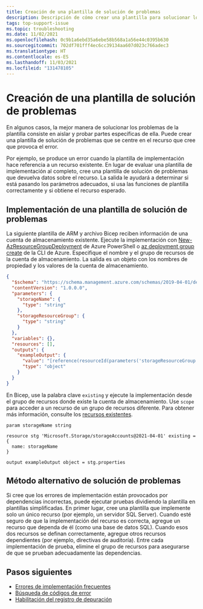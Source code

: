 ```yaml
---
title: Creación de una plantilla de solución de problemas
description: Descripción de cómo crear una plantilla para solucionar los problemas de un recurso de Azure implementado con plantillas de Azure Resource Manager (plantillas de ARM) o archivos Bicep.
tags: top-support-issue
ms.topic: troubleshooting
ms.date: 11/02/2021
ms.openlocfilehash: 0c9b1a6ebd35a6ebe58b568a1a56e44c0395b630
ms.sourcegitcommit: 702df701fff4ec6cc39134aa607d023c766adec3
ms.translationtype: HT
ms.contentlocale: es-ES
ms.lasthandoff: 11/03/2021
ms.locfileid: "131478105"
---
```

# <a name="create-a-troubleshooting-template"></a>Creación de una plantilla de solución de problemas

En algunos casos, la mejor manera de solucionar los problemas de la plantilla consiste en aislar y probar partes específicas de ella. Puede crear una plantilla de solución de problemas que se centre en el recurso que cree que provoca el error.

Por ejemplo, se produce un error cuando la plantilla de implementación hace referencia a un recurso existente. En lugar de evaluar una plantilla de implementación al completo, cree una plantilla de solución de problemas que devuelva datos sobre el recurso. La salida le ayudará a determinar si está pasando los parámetros adecuados, si usa las funciones de plantilla correctamente y si obtiene el recurso esperado.

## <a name="deploy-a-troubleshooting-template"></a>Implementación de una plantilla de solución de problemas

La siguiente plantilla de ARM y archivo Bicep reciben información de una cuenta de almacenamiento existente. Ejecute la implementación con [New-AzResourceGroupDeployment](/powershell/module/az.resources/new-azresourcegroupdeployment) de Azure PowerShell o [az deployment group create](/cli/azure/deployment/group#az_deployment_group_create) de la CLI de Azure. Especifique el nombre y el grupo de recursos de la cuenta de almacenamiento. La salida es un objeto con los nombres de propiedad y los valores de la cuenta de almacenamiento.

```json
{
  "$schema": "https://schema.management.azure.com/schemas/2019-04-01/deploymentTemplate.json#",
  "contentVersion": "1.0.0.0",
  "parameters": {
    "storageName": {
      "type": "string"
    },
    "storageResourceGroup": {
      "type": "string"
    }
  },
  "variables": {},
  "resources": [],
  "outputs": {
    "exampleOutput": {
      "value": "[reference(resourceId(parameters('storageResourceGroup'), 'Microsoft.Storage/storageAccounts', parameters('storageName')), '2021-04-01')]",
      "type": "object"
    }
  }
}
```

En Bicep, use la palabra clave `existing` y ejecute la implementación desde el grupo de recursos donde existe la cuenta de almacenamiento. Use `scope` para acceder a un recurso de un grupo de recursos diferente. Para obtener más información, consulte los [recursos existentes](../bicep/resource-declaration.md#existing-resources).

```bicep
param storageName string

resource stg 'Microsoft.Storage/storageAccounts@2021-04-01' existing = {
  name: storageName
}

output exampleOutput object = stg.properties
```

## <a name="alternate-troubleshooting-method"></a>Método alternativo de solución de problemas

Si cree que los errores de implementación están provocados por dependencias incorrectas, puede ejecutar pruebas dividiendo la plantilla en plantillas simplificadas. En primer lugar, cree una plantilla que implemente solo un único recurso (por ejemplo, un servidor SQL Server). Cuando esté seguro de que la implementación del recurso es correcta, agregue un recurso que dependa de él (como una base de datos SQL). Cuando esos dos recursos se definan correctamente, agregue otros recursos dependientes (por ejemplo, directivas de auditoría). Entre cada implementación de prueba, elimine el grupo de recursos para asegurarse de que se prueban adecuadamente las dependencias.

## <a name="next-steps"></a>Pasos siguientes

- [Errores de implementación frecuentes](common-deployment-errors.md)
- [Búsqueda de códigos de error](find-error-code.md)
- [Habilitación del registro de depuración](enable-debug-logging.md)
